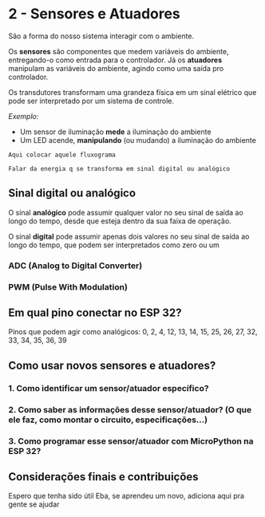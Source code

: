 # 2 - Sensores e Atuadores
São a forma do nosso sistema interagir com o ambiente. 

Os **sensores** são componentes que medem variáveis do ambiente, entregando-o como entrada para o controlador. Já os **atuadores** manipulam as variáveis do ambiente, agindo como uma saída pro controlador.

Os transdutores transformam uma grandeza física em um sinal elétrico que pode ser  interpretado por um sistema de controle.

*Exemplo:*

- Um sensor de iluminação **mede** a iluminação do ambiente
- Um LED acende, **manipulando** (ou mudando) a iluminação do ambiente   

```Aqui colocar aquele fluxograma```

```Falar da energia q se transforma em sinal digital ou analógico```

## Sinal digital ou analógico

O sinal **analógico** pode assumir qualquer valor no seu sinal de saída ao longo do tempo,  desde que esteja dentro da sua faixa de operação.

O sinal **digital** pode assumir apenas dois valores no seu sinal de saída ao longo do  tempo, que podem ser interpretados como zero ou um

### ADC (Analog to Digital Converter)
### PWM (Pulse With Modulation)

## Em qual pino conectar no ESP 32?

Pinos que podem agir como analógicos: 0, 2, 4, 12, 13, 14, 15, 25, 26, 27, 32, 33, 34, 35, 36, 39

## Como usar novos sensores e atuadores?

### 1. Como identificar um sensor/atuador específico?

### 2. Como saber as informações desse sensor/atuador? (O que ele faz, como montar o circuito, especificações...)

### 3. Como programar esse sensor/atuador com MicroPython na ESP 32?

## Considerações finais e contribuições

Espero que tenha sido útil
Eba, se aprendeu um novo, adiciona aqui pra gente se ajudar
